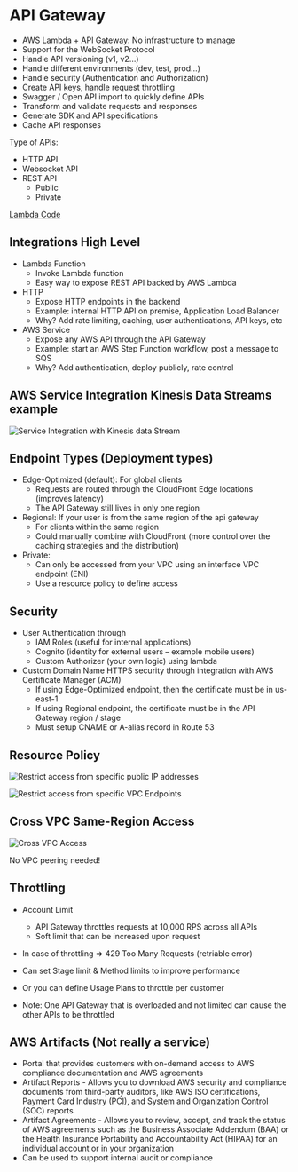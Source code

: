 # API Gateway

- AWS Lambda + API Gateway: No infrastructure to manage
- Support for the WebSocket Protocol
- Handle API versioning (v1, v2…)
- Handle different environments (dev, test, prod…)
- Handle security (Authentication and Authorization)
- Create API keys, handle request throttling
- Swagger / Open API import to quickly define APIs
- Transform and validate requests and responses
- Generate SDK and API specifications
- Cache API responses

Type of APIs:

- HTTP API
- Websocket API
- REST API
  - Public
  - Private

[Lambda Code](../sanple_codes/api-gateway/lambda-code.py)

## Integrations High Level

- Lambda Function
  - Invoke Lambda function
  - Easy way to expose REST API backed by AWS Lambda
- HTTP
  - Expose HTTP endpoints in the backend
  - Example: internal HTTP API on premise, Application Load Balancer
  - Why? Add rate limiting, caching, user authentications, API keys, etc
- AWS Service
  - Expose any AWS API through the API Gateway
  - Example: start an AWS Step Function workflow, post a message to SQS
  - Why? Add authentication, deploy publicly, rate control

## AWS Service Integration Kinesis Data Streams example

![Service Integration with Kinesis data Stream](./api_gateway_kinesis_integration.png)

## Endpoint Types (Deployment types)

- Edge-Optimized (default): For global clients
  - Requests are routed through the CloudFront Edge locations (improves latency)
  - The API Gateway still lives in only one region
- Regional: If your user is from the same region of the api gateway
  - For clients within the same region
  - Could manually combine with CloudFront (more control over the caching strategies and the distribution)
- Private:
  - Can only be accessed from your VPC using an interface VPC endpoint (ENI)
  - Use a resource policy to define access

## Security

- User Authentication through
  - IAM Roles (useful for internal applications)
  - Cognito (identity for external users – example mobile users)
  - Custom Authorizer (your own logic) using lambda
- Custom Domain Name HTTPS security through integration with AWS Certificate Manager (ACM)
  - If using Edge-Optimized endpoint, then the certificate must be in us-east-1
  - If using Regional endpoint, the certificate must be in the API Gateway region / stage
  - Must setup CNAME or A-alias record in Route 53

## Resource Policy

![Restrict access from specific public IP addresses](./api_gateway_resource_policy_restrict_public_ip.png)

![Restrict access from specific VPC Endpoints](./api_gateway_resource_policy_restrict_vpc_endpoints.png)

## Cross VPC Same-Region Access

![Cross VPC Access](./api_gateway_cross_vpc_same_region_access.png)

No VPC peering needed!

## Throttling

- Account Limit
  - API Gateway throttles requests at 10,000 RPS across all APIs
  - Soft limit that can be increased upon request
- In case of throttling => 429 Too Many Requests (retriable error)
- Can set Stage limit & Method limits to improve performance
- Or you can define Usage Plans to throttle per customer

- Note: One API Gateway that is overloaded and not limited can cause
the other APIs to be throttled

## AWS Artifacts (Not really a service)

- Portal that provides customers with on-demand access to AWS compliance documentation and AWS agreements
- Artifact Reports - Allows you to download AWS security and compliance documents from third-party auditors, like AWS ISO certifications, Payment Card Industry (PCI), and System and Organization Control (SOC) reports
- Artifact Agreements - Allows you to review, accept, and track the status of AWS agreements such as the Business Associate Addendum (BAA) or the Health Insurance Portability and Accountability Act (HIPAA) for an individual account or in your organization
- Can be used to support internal audit or compliance
